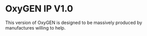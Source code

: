 # OxyGEN IP V1.0

This version of OxyGEN is designed to be massively produced by manufactures willing to help.
